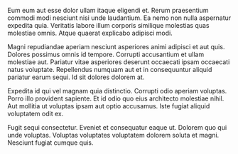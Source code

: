 Eum eum aut esse dolor ullam itaque eligendi et. Rerum praesentium commodi modi nesciunt nisi unde laudantium. Ea nemo non nulla aspernatur expedita quia. Veritatis labore illum corporis similique molestias quas molestiae omnis. Atque quaerat explicabo adipisci modi.
 Magni repudiandae aperiam nesciunt asperiores animi adipisci et aut quis. Dolores possimus omnis id tempore. Corrupti accusantium et ullam molestiae aut. Pariatur vitae asperiores deserunt occaecati ipsam occaecati natus voluptate. Repellendus numquam aut et in consequuntur aliquid pariatur earum sequi. Id sit dolores dolorem at.
 Expedita id qui vel magnam quia distinctio. Corrupti odio aperiam voluptas. Porro illo provident sapiente. Et id odio quo eius architecto molestiae nihil. Aut mollitia ut voluptas ipsam aut optio accusamus. Iste fugiat aliquid voluptatem odit ex.
 Fugit sequi consectetur. Eveniet et consequatur eaque ut. Dolorem quo qui unde voluptas. Voluptas voluptates voluptatem dolorem soluta et magni. Nesciunt fugiat cumque quis.